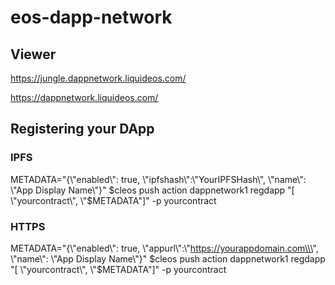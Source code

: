 # eos-dapp-network

## Viewer

https://jungle.dappnetwork.liquideos.com/

https://dappnetwork.liquideos.com/

## Registering your DApp
### IPFS

METADATA="{\\\"enabled\\\": true, \\\"ipfshash\\\":\\\"YourIPFSHash\\\", \\\"name\\\": \\\"App Display Name\\\"}"
$cleos push action dappnetwork1 regdapp "[ \"yourcontract\", \"$METADATA\"]" -p yourcontract

### HTTPS
METADATA="{\\\"enabled\\\": true, \\\"appurl\\\":\\\"https://yourappdomain.com\\\", \\\"name\\\": \\\"App Display Name\\\"}"
$cleos push action dappnetwork1 regdapp "[ \"yourcontract\", \"$METADATA\"]" -p yourcontract

